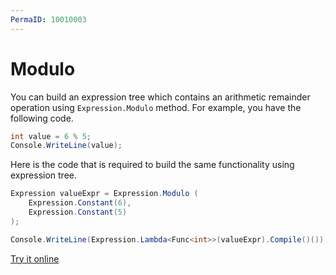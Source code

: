 ```yaml
---
PermaID: 10010003
---
```


# Modulo

You can build an expression tree which contains an arithmetic remainder operation using `Expression.Modulo` method. For example, you have the following code.

```csharp
int value = 6 % 5;
Console.WriteLine(value);
```

Here is the code that is required to build the same functionality using expression tree. 

```csharp
Expression valueExpr = Expression.Modulo (
    Expression.Constant(6),
    Expression.Constant(5)
);

Console.WriteLine(Expression.Lambda<Func<int>>(valueExpr).Compile()());
```

[Try it online](https://dotnetfiddle.net/C9LKEQ)